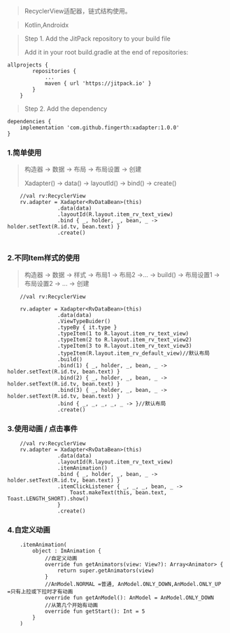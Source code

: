 > RecyclerView适配器，链式结构使用。

> Kotlin,Androidx

> Step 1. Add the JitPack repository to your build file
> 
> Add it in your root build.gradle at the end of repositories:

	
```
allprojects {
		repositories {
			...
			maven { url 'https://jitpack.io' }
		}
	}
```

> Step 2. Add the dependency

	
```
dependencies {
    implementation 'com.github.fingerth:xadapter:1.0.0'
}
```


### 1.简单使用
> 构造器 -> 数据 -> 布局 -> 布局设置 -> 创建
> 
> Xadapter() -> data() -> layoutId() -> bind() -> create()

```
    //val rv:RecyclerView 
    rv.adapter = Xadapter<RvDataBean>(this)
                .data(data)
                .layoutId(R.layout.item_rv_text_view)
                .bind { _, holder, _, bean, _ -> holder.setText(R.id.tv, bean.text) }
                .create()
           
```

### 2.不同Item样式的使用

> 构造器 -> 数据 -> 样式 -> 布局1 -> 布局2 ->... -> build() -> 布局设置1 -> 布局设置2 -> ... -> 创建

```
    //val rv:RecyclerView 
     
    rv.adapter = Xadapter<RvDataBean>(this)
                .data(data)
                .ViewTypeBuider()
                .typeBy { it.type }
                .typeItem(1 to R.layout.item_rv_text_view)
                .typeItem(2 to R.layout.item_rv_text_view2)
                .typeItem(3 to R.layout.item_rv_text_view3)
                .typeItem(R.layout.item_rv_default_view)//默认布局
                .build()
                .bind(1) { _, holder, _, bean, _ -> holder.setText(R.id.tv, bean.text) }
                .bind(2) { _, holder, _, bean, _ -> holder.setText(R.id.tv, bean.text) }
                .bind(3) { _, holder, _, bean, _ -> holder.setText(R.id.tv, bean.text) }
                .bind { _, _, _, _, _ -> }//默认布局
                .create()

```
    

### 3.使用动画 / 点击事件 


```
    //val rv:RecyclerView 
    rv.adapter = Xadapter<RvDataBean>(this)
                .data(data)
                .layoutId(R.layout.item_rv_text_view)
                .itemAnimation()
                .bind { _, holder, _, bean, _ -> holder.setText(R.id.tv, bean.text) }
                .itemClickListener { _, _, _, bean, _ ->
                    Toast.makeText(this, bean.text, Toast.LENGTH_SHORT).show()
                }
                .create()
```

### 4.自定义动画

```
    .itemAnimation(
        object : ImAnimation {
            //自定义动画
            override fun getAnimators(view: View?): Array<Animator> {
                return super.getAnimators(view)
            }
            //AnModel.NORMAL =普通, AnModel.ONLY_DOWN,AnModel.ONLY_UP  =只有上拉或下拉时才有动画
            override fun getAnModel(): AnModel = AnModel.ONLY_DOWN
            //从第几个开始有动画
            override fun getStart(): Int = 5
        }
    )
```

